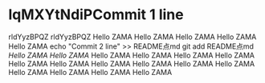 # lqMXYtNdiPCommit 1 line
rldYyzBPQZ
rldYyzBPQZ
Hello ZAMA
Hello ZAMA
Hello ZAMA
Hello ZAMA
Hello ZAMA
echo "Commit 2 line" >> README点md
git add README点md
*Hello ZAMA*
*Hello ZAMA*
Hello ZAMA
Hello ZAMA
Hello ZAMA
Hello ZAMA
Hello ZAMA
Hello ZAMA
Hello ZAMA
Hello ZAMA
Hello ZAMA
Hello ZAMA
Hello ZAMA
Hello ZAMA
Hello ZAMA
Hello ZAMA
